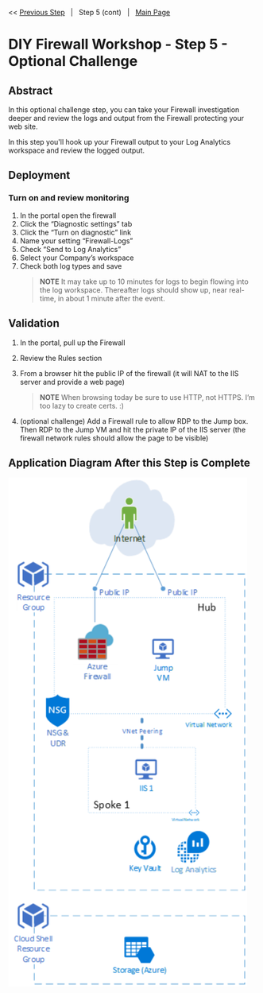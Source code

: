 << [Previous Step][Prev]&nbsp;&nbsp;&nbsp;|&nbsp;&nbsp;&nbsp;Step 5 (cont)&nbsp;&nbsp;&nbsp;|&nbsp;&nbsp;&nbsp;[Main Page][Next] 

# DIY Firewall Workshop - Step 5 - Optional Challenge

## Abstract
In this optional challenge step, you can take your Firewall investigation deeper and review the logs and output from the Firewall protecting your web site.

In this step you'll hook up your Firewall output to your Log Analytics workspace and review the logged output.

## Deployment
### Turn on and review monitoring
1. In the portal open the firewall
1. Click the “Diagnostic settings” tab
1. Click the “Turn on diagnostic” link
1. Name your setting “Firewall-Logs”
1. Check “Send to Log Analytics”
1. Select your Company’s workspace
1. Check both log types and save
   > **NOTE** It may take up to 10 minutes for logs to begin flowing into the log workspace. Thereafter logs should show up, near real-time, in about 1 minute after the event.

## Validation
1. In the portal, pull up the Firewall
2. Review the Rules section
3. From a browser hit the public IP of the firewall (it will NAT to the IIS server and provide a web page)
   > **NOTE** When browsing today be sure to use HTTP, not HTTPS. I’m too lazy to create certs. :)

4. (optional challenge) Add a Firewall rule to allow RDP to the Jump box. Then RDP to the Jump VM and hit the private IP of the IIS server (the firewall network rules should allow the page to be visible)

## Application Diagram After this Step is Complete
[![1]][1]


<!--Link References-->
[Prev]: ./WorkshopStep5.md
[Next]: ./README.md

<!--Image References-->
[1]: ./Media/Step5.svg "As built diagram for step 5" 